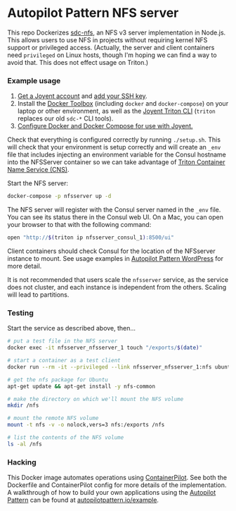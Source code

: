 # Autopilot Pattern NFS server

This repo Dockerizes [sdc-nfs](https://github.com/joyent/sdc-nfs), an NFS v3 server implementation in Node.js. This allows users to use NFS in projects without requiring kernel NFS support or privileged access. (Actually, the server and client containers need `privileged` on Linux hosts, though I'm hoping we can find a way to avoid that. This does not effect usage on Triton.)

### Example usage

1. [Get a Joyent account](https://my.joyent.com/landing/signup/) and [add your SSH key](https://docs.joyent.com/public-cloud/getting-started).
1. Install the [Docker Toolbox](https://docs.docker.com/installation/mac/) (including `docker` and `docker-compose`) on your laptop or other environment, as well as the [Joyent Triton CLI](https://www.joyent.com/blog/introducing-the-triton-command-line-tool) (`triton` replaces our old `sdc-*` CLI tools).
1. [Configure Docker and Docker Compose for use with Joyent.](https://docs.joyent.com/public-cloud/api-access/docker)

Check that everything is configured correctly by running `./setup.sh`. This will check that your environment is setup correctly and will create an `_env` file that includes injecting an environment variable for the Consul hostname into the NFSServer container so we can take advantage of [Triton Container Name Service (CNS)](https://www.joyent.com/blog/introducing-triton-container-name-service).

Start the NFS server:

```bash
docker-compose -p nfsserver up -d
```

The NFS server will register with the Consul server named in the `_env` file. You can see its status there in the Consul web UI. On a Mac, you can open your browser to that with the following command:

```bash
open "http://$(triton ip nfsserver_consul_1):8500/ui"
```

Client containers should check Consul for the location of the NFSserver instance to mount. See usage examples in [Autopilot Pattern WordPress](https://github.com/autopilotpattern/wordpress) for more detail.

It is not recommended that users scale the `nfsserver` service, as the service does not cluster, and each instance is independent from the others. Scaling will lead to partitions.

### Testing

Start the service as described above, then...

```bash
# put a test file in the NFS server
docker exec -it nfsserver_nfsserver_1 touch "/exports/$(date)"

# start a container as a test client
docker run --rm -it --privileged --link nfsserver_nfsserver_1:nfs ubuntu bash

# get the nfs package for Ubuntu
apt-get update && apt-get install -y nfs-common

# make the directory on which we'll mount the NFS volume
mkdir /nfs

# mount the remote NFS volume
mount -t nfs -v -o nolock,vers=3 nfs:/exports /nfs

# list the contents of the NFS volume
ls -al /nfs
```

### Hacking

This Docker image automates operations using [ContainerPilot](https://www.joyent.com/containerpilot). See both the Dockerfile and ContainerPilot config for more details of the implementation. A walkthrough of how to build your own applications using the [Autopilot Pattern](http://autopilotpattern.io/) can be found at [autopilotpattern.io/example](http://autopilotpattern.io/example).
